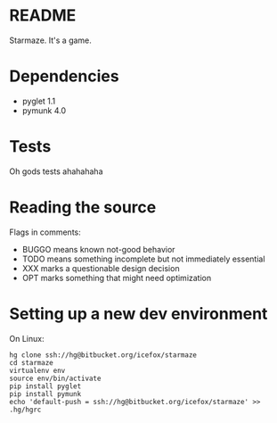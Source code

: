 # README #

Starmaze.  It's a game.

# Dependencies

* pyglet 1.1
* pymunk 4.0

# Tests

Oh gods tests ahahahaha

# Reading the source

Flags in comments:

* BUGGO means known not-good behavior
* TODO means something incomplete but not immediately essential
* XXX marks a questionable design decision
* OPT marks something that might need optimization

# Setting up a new dev environment

On Linux:

```
hg clone ssh://hg@bitbucket.org/icefox/starmaze
cd starmaze
virtualenv env
source env/bin/activate
pip install pyglet
pip install pymunk
echo 'default-push = ssh://hg@bitbucket.org/icefox/starmaze' >> .hg/hgrc
```

